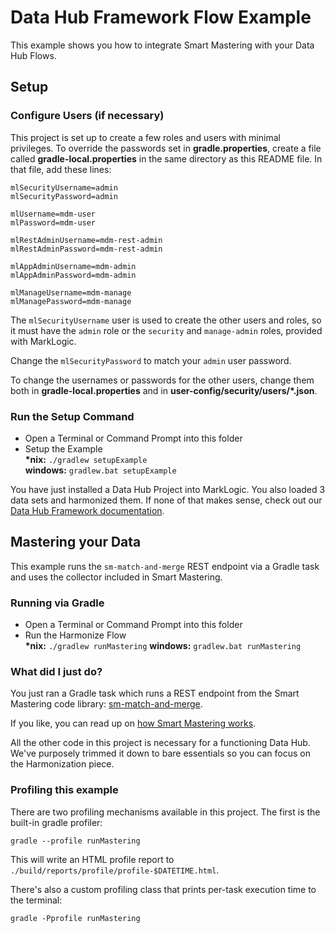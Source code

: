 # Data Hub Framework Flow Example

This example shows you how to integrate Smart Mastering with your Data Hub Flows.

## Setup

### Configure Users (if necessary)

This project is set up to create a few roles and users with minimal privileges. 
To override the passwords set in **gradle.properties**, create a file called 
**gradle-local.properties** in the same directory as this README file. In that
file, add these lines:

```
mlSecurityUsername=admin
mlSecurityPassword=admin

mlUsername=mdm-user
mlPassword=mdm-user

mlRestAdminUsername=mdm-rest-admin
mlRestAdminPassword=mdm-rest-admin

mlAppAdminUsername=mdm-admin
mlAppAdminPassword=mdm-admin

mlManageUsername=mdm-manage
mlManagePassword=mdm-manage
```

The `mlSecurityUsername` user is used to create the other users and roles, so 
it must have the `admin` role or the `security` and `manage-admin` roles, 
provided with MarkLogic. 

Change the `mlSecurityPassword` to match your `admin` user password. 

To change the usernames or passwords for the other users, change them both in
**gradle-local.properties** and in **user-config/security/users/*.json**. 

### Run the Setup Command

- Open a Terminal or Command Prompt into this folder
- Setup the Example  
  **\*nix:** `./gradlew setupExample`  
  **windows:** `gradlew.bat setupExample`  

You have just installed a Data Hub Project into MarkLogic. You also loaded 3 data sets and harmonized them. If none of that makes sense, check out our [Data Hub Framework documentation](https://marklogic.github.io/marklogic-data-hub/).

## Mastering your Data

This example runs the `sm-match-and-merge` REST endpoint via a Gradle task and uses the collector included in Smart Mastering.

### Running via Gradle

- Open a Terminal or Command Prompt into this folder
- Run the Harmonize Flow  
  **\*nix:** `./gradlew runMastering`
  **windows:** `gradlew.bat runMastering`

### What did I just do?

You just ran a Gradle task which runs a REST endpoint from the Smart Mastering code library: [sm-match-and-merge](https://marklogic-community.github.io/smart-mastering-core/docs/rest/#sm-match-and-merge).

If you like, you can read up on [how Smart Mastering works](https://marklogic-community.github.io/smart-mastering-core/how-does-it-work/).

All the other code in this project is necessary for a functioning Data Hub. We've purposely trimmed it down to bare essentials so you can focus on the Harmonization piece.

### Profiling this example

There are two profiling mechanisms available in this project. The first is the
built-in gradle profiler:

```
gradle --profile runMastering
```

This will write an HTML profile report to 
`./build/reports/profile/profile-$DATETIME.html`.

There's also a custom profiling class that prints per-task execution time to
the terminal:

```
gradle -Pprofile runMastering
```
